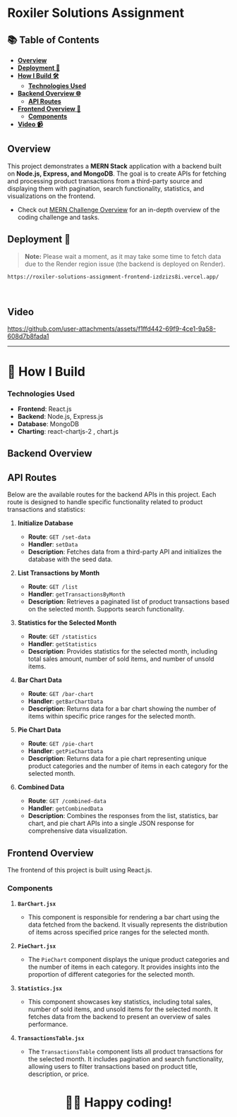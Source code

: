 # Roxiler Solutions Assignment


## 📚 Table of Contents

- **[Overview](#overview)**
- **[Deployment 🚀](#deployment-)**
- **[How I Build 🛠️](#-how-i-build)**
  - **[Technologies Used ](#technologies-used)**
- **[Backend Overview 🌐](#backend-overview)**
  - **[API Routes ](#api-routes)**
- **[Frontend Overview 🎨](#frontend-overview)**
  - **[Components ](#components)**
- **[Video 📹](#video)**


## Overview

This project demonstrates a **MERN Stack** application with a backend built on **Node.js, Express, and MongoDB**. The goal is to create APIs for fetching and processing product transactions from a third-party source and displaying them with pagination, search functionality, statistics, and visualizations on the frontend.

- Check out [MERN Challenge Overview](./Challenge-overview.md) for an in-depth overview of the coding challenge and tasks.


## Deployment 🚀

> **Note:** Please wait a moment, as it may take some time to fetch data due to the Render region issue (the backend is deployed on Render).
> 
```
https://roxiler-solutions-assignment-frontend-izdzizs8i.vercel.app/
```
&nbsp;

## Video


https://github.com/user-attachments/assets/f1ffd442-69f9-4ce1-9a58-608d7b8fada1

---

# 📝 How I Build 
  
### Technologies Used
- **Frontend**: React.js
- **Backend**: Node.js, Express.js
- **Database**: MongoDB
- **Charting**: react-chartjs-2 , chart.js

##  Backend Overview

## API Routes

Below are the available routes for the backend APIs in this project. Each route is designed to handle specific functionality related to product transactions and statistics:

1. **Initialize Database**

   - **Route**: `GET /set-data`
   - **Handler**: `setData`
   - **Description**: Fetches data from a third-party API and initializes the database with the seed data.

2. **List Transactions by Month**

   - **Route**: `GET /list`
   - **Handler**: `getTransactionsByMonth`
   - **Description**: Retrieves a paginated list of product transactions based on the selected month. Supports search functionality.

3. **Statistics for the Selected Month**

   - **Route**: `GET /statistics`
   - **Handler**: `getStatistics`
   - **Description**: Provides statistics for the selected month, including total sales amount, number of sold items, and number of unsold items.

4. **Bar Chart Data**

   - **Route**: `GET /bar-chart`
   - **Handler**: `getBarChartData`
   - **Description**: Returns data for a bar chart showing the number of items within specific price ranges for the selected month.

5. **Pie Chart Data**

   - **Route**: `GET /pie-chart`
   - **Handler**: `getPieChartData`
   - **Description**: Returns data for a pie chart representing unique product categories and the number of items in each category for the selected month.

6. **Combined Data**

   - **Route**: `GET /combined-data`
   - **Handler**: `getCombinedData`
   - **Description**: Combines the responses from the list, statistics, bar chart, and pie chart APIs into a single JSON response for comprehensive data visualization.

##  Frontend Overview

The frontend of this project is built using React.js.

### Components

1. **`BarChart.jsx`**
   - This component is responsible for rendering a bar chart using the data fetched from the backend. It visually represents the distribution of items across specified price ranges for the selected month.

2. **`PieChart.jsx`**
   - The `PieChart` component displays the unique product categories and the number of items in each category. It provides insights into the proportion of different categories for the selected month.

3. **`Statistics.jsx`**
   - This component showcases key statistics, including total sales, number of sold items, and unsold items for the selected month. It fetches data from the backend to present an overview of sales performance.

4. **`TransactionsTable.jsx`**
   - The `TransactionsTable` component lists all product transactions for the selected month. It includes pagination and search functionality, allowing users to filter transactions based on product title, description, or price.



<div align="center">
<h1>🧑‍💻 Happy coding!</h1>
</div>


